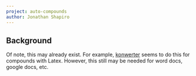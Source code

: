 ```yaml
---
project: auto-compounds
author: Jonathan Shapiro
---
```


## Background
Of note, this may already exist. For example, [konwerter](http://piti.exroot.org/konwerter/about/index.html) seems to do this for compounds with Latex.
However, this still may be needed for word docs, google docs, etc.